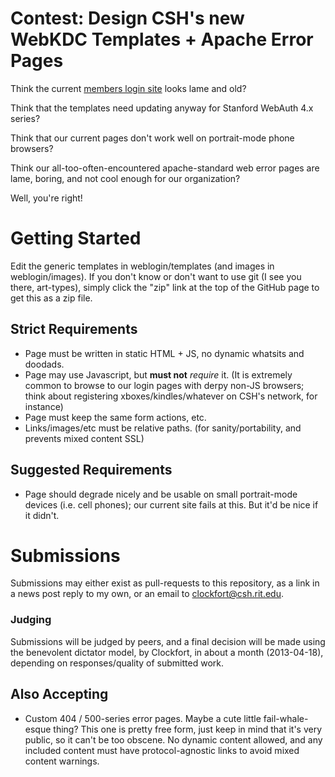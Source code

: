 Contest: Design CSH's new WebKDC Templates + Apache Error Pages
============

Think the current [members login site](http://webauth.csh.rit.edu) looks lame and old?

Think that the templates need updating anyway for Stanford WebAuth 4.x series?

Think that our current pages don't work well on portrait-mode phone browsers?

Think our all-too-often-encountered apache-standard web error pages are lame, boring, and not cool enough for our organization?

Well, you're right!

# Getting Started #

Edit the generic templates in weblogin/templates (and images in weblogin/images).
If you don't know or don't want to use git (I see you there, art-types), simply click the "zip" link at the top of the GitHub page to get this as a zip file.

## Strict Requirements ##

* Page must be written in static HTML + JS, no dynamic whatsits and doodads.
* Page may use Javascript, but **must not** _require_ it. (It is extremely common to browse to our login pages with derpy non-JS browsers; think about registering xboxes/kindles/whatever on CSH's network, for instance)
* Page must keep the same form actions, etc.
* Links/images/etc must be relative paths. (for sanity/portability, and prevents mixed content SSL)

## Suggested Requirements ##

* Page should degrade nicely and be usable on small portrait-mode devices (i.e. cell phones); our current site fails at this. But it'd be nice if it didn't.


# Submissions #

Submissions may either exist as pull-requests to this repository, as a link in a news post reply to my own, or an email to clockfort@csh.rit.edu.

### Judging ###

Submissions will be judged by peers, and a final decision will be made using the benevolent dictator model, by Clockfort, in about a month (2013-04-18), depending on responses/quality of submitted work.

## Also Accepting ##

* Custom 404 / 500-series error pages. Maybe a cute little fail-whale-esque thing? This one is pretty free form, just keep in mind that it's very public, so it can't be too obscene. No dynamic content allowed, and any included content must have protocol-agnostic links to avoid mixed content warnings.

